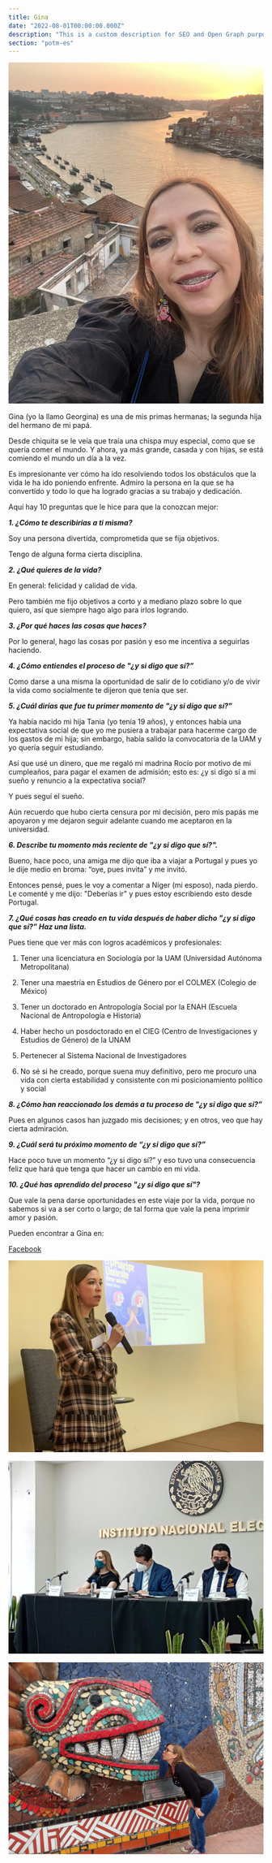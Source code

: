 ```yaml
---
title: Gina
date: "2022-08-01T00:00:00.000Z"
description: "This is a custom description for SEO and Open Graph purposes, rather than the default generated excerpt. Simply add a description field to the frontmatter."
section: "potm-es"
---
```


![Gina](../images/aug22-1.jpg)

Gina (yo la llamo Georgina) es una de mis primas hermanas; la segunda hija del hermano de mi papá.

Desde chiquita se le veía que traía una chispa muy especial, como que se quería comer el mundo. Y ahora, ya más grande, casada y con hijas, se está comiendo el mundo un día a la vez.

Es impresionante ver cómo ha ido resolviendo todos los obstáculos que la vida le ha ido poniendo enfrente. Admiro la persona en la que se ha convertido y todo lo que ha logrado gracias a su trabajo y dedicación.

Aquí hay 10 preguntas que le hice para que la conozcan mejor:

***1. ¿Cómo te describirías a ti misma?***

Soy una persona divertida, comprometida que se fija objetivos.

Tengo de alguna forma cierta disciplina.

***2. ¿Qué quieres de la vida?***

En general: felicidad y calidad de vida.

Pero también me fijo objetivos a corto y a mediano plazo sobre lo que quiero, así que siempre hago algo para irlos logrando.

***3. ¿Por qué haces las cosas que haces?***

Por lo general, hago las cosas por pasión y eso me incentiva a seguirlas haciendo.
  
***4. ¿Cómo entiendes el proceso de "¿y si digo que sí?”***

Como darse a una misma la oportunidad de salir de lo cotidiano y/o de vivir la vida como socialmente te dijeron que tenía que ser.
  
***5. ¿Cuál dirías que fue tu primer momento de "¿y si digo que sí?"***

Ya había nacido mi hija Tania (yo tenía 19 años), y entonces había una expectativa social de que yo me pusiera a trabajar para hacerme cargo de los gastos de mi hija; sin embargo, había salido la convocatoria de la UAM y yo quería seguir estudiando.

Así que usé un dinero, que me regaló mi madrina Rocío por motivo de mi cumpleaños, para pagar el examen de admisión; esto es: ¿y si digo sí a mi sueño y renuncio a la expectativa social?

Y pues seguí el sueño.

Aún recuerdo que hubo cierta censura por mi decisión, pero mis papás me apoyaron y me dejaron seguir adelante cuando me aceptaron en la universidad.

***6. Describe tu momento más reciente de "¿y si digo que sí?".***

Bueno, hace poco, una amiga me dijo que iba a viajar a Portugal y pues yo le dije medio en broma: “oye, pues invita” y me invitó.

Entonces pensé, pues le voy a comentar a Níger (mi esposo), nada pierdo. Le comenté y me dijo: "Deberías ir" y pues estoy escribiendo esto desde Portugal.

***7. ¿Qué cosas has creado en tu vida después de haber dicho "¿y si digo que sí?” Haz una lista.***

Pues tiene que ver más con logros académicos y profesionales:

1) Tener una licenciatura en Sociología por la UAM (Universidad Autónoma Metropolitana)

2) Tener una maestría en Estudios de Género por el COLMEX (Colegio de México)

3) Tener un doctorado en Antropología Social por la ENAH (Escuela Nacional de Antropología e Historia)

4) Haber hecho un posdoctorado en el CIEG (Centro de Investigaciones y Estudios de Género) de la UNAM

5) Pertenecer al Sistema Nacional de Investigadores

6) No sé si he creado, porque suena muy definitivo, pero me procuro una vida con cierta estabilidad y consistente con mi posicionamiento político y social

***8. ¿Cómo han reaccionado los demás a tu proceso de "¿y si digo que sí?”***

Pues en algunos casos han juzgado mis decisiones; y en otros, veo que hay cierta admiración.
  
***9. ¿Cuál será tu próximo momento de “¿y si digo que sí?”***

Hace poco tuve un momento “¿y si digo sí?” y eso tuvo una consecuencia feliz que hará que tenga que hacer un cambio en mi vida.
  
***10. ¿Qué has aprendido del proceso "¿y si digo que sí"?***

Que vale la pena darse oportunidades en este viaje por la vida, porque no sabemos si va a ser corto o largo; de tal forma que vale la pena imprimir amor y pasión.

Pueden encontrar a Gina en:

[Facebook](https://www.facebook.com/FeministaCitadinaDeIzquierda/)

![Gina](../images/aug22-2.jpg)

![Gina](../images/aug22-3.jpg)

![Gina](../images/aug22-4.jpg)
